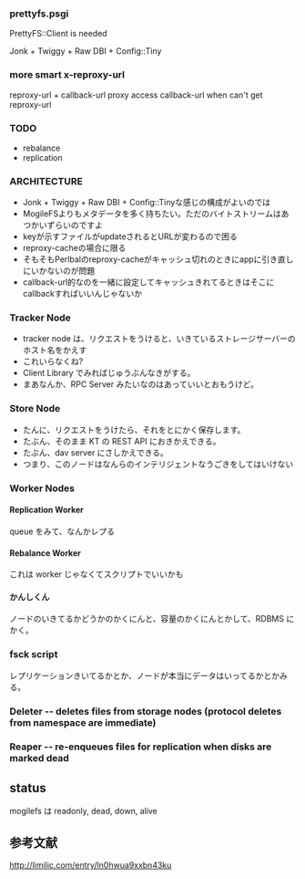 ### prettyfs.psgi
PrettyFS::Client is needed

Jonk + Twiggy + Raw DBI + Config::Tiny

### more smart x-reproxy-url

reproxy-url + callback-url
proxy access callback-url when can't get reproxy-url

### TODO
 * rebalance
 * replication

### ARCHITECTURE
* Jonk + Twiggy + Raw DBI + Config::Tinyな感じの構成がよいのでは
* MogileFSよりもメタデータを多く持ちたい。ただのバイトストリームはあつかいずらいのですよ
* keyが示すファイルがupdateされるとURLが変わるので困る
* reproxy-cacheの場合に限る
* そもそもPerlbalのreproxy-cacheがキャッシュ切れのときにappに引き直しにいかないのが問題
* callback-url的なのを一緒に設定してキャッシュきれてるときはそこにcallbackすればいいんじゃないか

### Tracker Node

* tracker node は、リクエストをうけると、いきているストレージサーバーのホスト名をかえす
* これいらなくね?
* Client Library でみればじゅうぶんなきがする。
* まあなんか、RPC Server みたいなのはあっていいとおもうけど。

### Store Node

* たんに、リクエストをうけたら、それをとにかく保存します。
* たぶん、そのまま KT の REST API におきかえできる。
* たぶん、dav server にさしかえできる。
* つまり、このノードはなんらのインテリジェントなうごきをしてはいけない

### Worker Nodes

#### Replication Worker

queue をみて、なんかレプる

#### Rebalance Worker

これは worker じゃなくてスクリプトでいいかも

#### かんしくん

ノードのいきてるかどうかのかくにんと、容量のかくにんとかして、RDBMS にかく。

### fsck script

レプリケーションきいてるかとか、ノードが本当にデータはいってるかとかみる。

### Deleter -- deletes files from storage nodes (protocol deletes from namespace are immediate)
### Reaper -- re-enqueues files for replication when disks are marked dead

## status
mogilefs は readonly, dead, down, alive

## 参考文献
http://limilic.com/entry/ln0hwua9xxbn43ku
